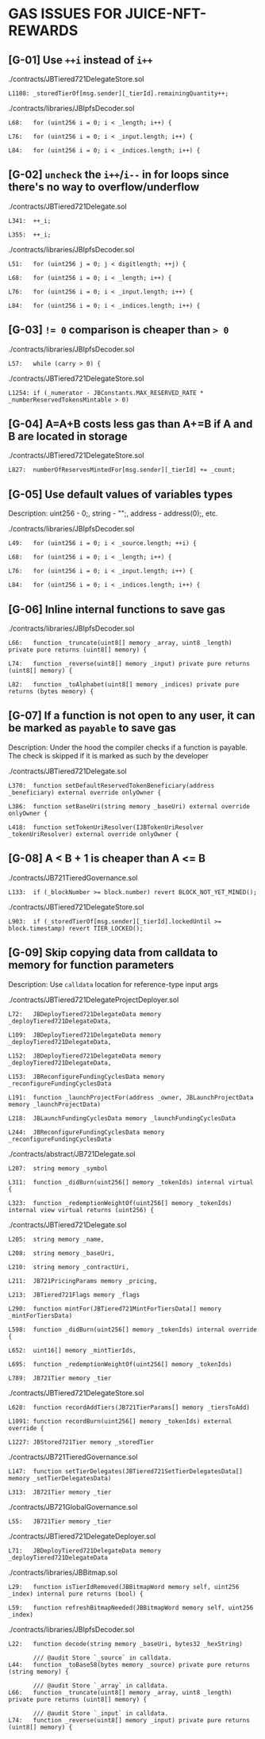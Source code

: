 # GAS ISSUES FOR JUICE-NFT-REWARDS

##  [G-01]  Use `++i` instead of `i++`


./contracts/JBTiered721DelegateStore.sol
```
L1108: _storedTierOf[msg.sender][_tierId].remainingQuantity++;
```

./contracts/libraries/JBIpfsDecoder.sol
```
L68:   for (uint256 i = 0; i < _length; i++) {

L76:   for (uint256 i = 0; i < _input.length; i++) {

L84:   for (uint256 i = 0; i < _indices.length; i++) {
```

##  [G-02]  `uncheck` the `i++`/`i--` in for loops since there's no way to overflow/underflow


./contracts/JBTiered721Delegate.sol
```
L341:  ++_i;

L355:  ++_i;
```

./contracts/libraries/JBIpfsDecoder.sol
```
L51:   for (uint256 j = 0; j < digitlength; ++j) {

L68:   for (uint256 i = 0; i < _length; i++) {

L76:   for (uint256 i = 0; i < _input.length; i++) {

L84:   for (uint256 i = 0; i < _indices.length; i++) {
```

##  [G-03]  `!= 0` comparison is cheaper than `> 0`


./contracts/libraries/JBIpfsDecoder.sol
```
L57:   while (carry > 0) {
```

./contracts/JBTiered721DelegateStore.sol
```
L1254: if (_numerator - JBConstants.MAX_RESERVED_RATE * _numberReservedTokensMintable > 0)
```

##  [G-04]  A=A+B costs less gas than A+=B if A and B are located in storage


./contracts/JBTiered721DelegateStore.sol
```
L827:  numberOfReservesMintedFor[msg.sender][_tierId] += _count;
```

##  [G-05]  Use default values of variables types
Description: uint256 - 0;, string - "";, address - address(0);, etc.

./contracts/libraries/JBIpfsDecoder.sol
```
L49:   for (uint256 i = 0; i < _source.length; ++i) {

L68:   for (uint256 i = 0; i < _length; i++) {

L76:   for (uint256 i = 0; i < _input.length; i++) {

L84:   for (uint256 i = 0; i < _indices.length; i++) {
```

##  [G-06]  Inline internal functions to save gas


./contracts/libraries/JBIpfsDecoder.sol
```
L66:   function _truncate(uint8[] memory _array, uint8 _length) private pure returns (uint8[] memory) {

L74:   function _reverse(uint8[] memory _input) private pure returns (uint8[] memory) {

L82:   function _toAlphabet(uint8[] memory _indices) private pure returns (bytes memory) {
```

##  [G-07]  If a function is not open to any user, it can be marked as `payable` to save gas
Description: Under the hood the compiler checks if a function is payable. The check is skipped if it is marked as such by the developer

./contracts/JBTiered721Delegate.sol
```
L370:  function setDefaultReservedTokenBeneficiary(address _beneficiary) external override onlyOwner {

L386:  function setBaseUri(string memory _baseUri) external override onlyOwner {

L418:  function setTokenUriResolver(IJBTokenUriResolver _tokenUriResolver) external override onlyOwner {
```

##  [G-08]  A < B + 1 is cheaper than A <= B
 

./contracts/JB721TieredGovernance.sol
```
L133:  if (_blockNumber >= block.number) revert BLOCK_NOT_YET_MINED();
```

./contracts/JBTiered721DelegateStore.sol
```
L903:  if (_storedTierOf[msg.sender][_tierId].lockedUntil >= block.timestamp) revert TIER_LOCKED();
```

##  [G-09]  Skip copying data from calldata to memory for function parameters
Description: Use `calldata` location for reference-type input args

./contracts/JBTiered721DelegateProjectDeployer.sol
```
L72:   JBDeployTiered721DelegateData memory _deployTiered721DelegateData,

L109:  JBDeployTiered721DelegateData memory _deployTiered721DelegateData,

L152:  JBDeployTiered721DelegateData memory _deployTiered721DelegateData,

L153:  JBReconfigureFundingCyclesData memory _reconfigureFundingCyclesData

L191:  function _launchProjectFor(address _owner, JBLaunchProjectData memory _launchProjectData)

L218:  JBLaunchFundingCyclesData memory _launchFundingCyclesData

L244:  JBReconfigureFundingCyclesData memory _reconfigureFundingCyclesData
```

./contracts/abstract/JB721Delegate.sol
```
L207:  string memory _symbol

L311:  function _didBurn(uint256[] memory _tokenIds) internal virtual {

L323:  function _redemptionWeightOf(uint256[] memory _tokenIds) internal view virtual returns (uint256) {
```

./contracts/JBTiered721Delegate.sol
```
L205:  string memory _name,

L208:  string memory _baseUri,

L210:  string memory _contractUri,

L211:  JB721PricingParams memory _pricing,

L213:  JBTiered721Flags memory _flags

L290:  function mintFor(JBTiered721MintForTiersData[] memory _mintForTiersData)

L598:  function _didBurn(uint256[] memory _tokenIds) internal override {

L652:  uint16[] memory _mintTierIds,

L695:  function _redemptionWeightOf(uint256[] memory _tokenIds)

L789:  JB721Tier memory _tier
```

./contracts/JBTiered721DelegateStore.sol
```
L628:  function recordAddTiers(JB721TierParams[] memory _tiersToAdd)

L1091: function recordBurn(uint256[] memory _tokenIds) external override {

L1227: JBStored721Tier memory _storedTier
```

./contracts/JB721TieredGovernance.sol
```
L147:  function setTierDelegates(JBTiered721SetTierDelegatesData[] memory _setTierDelegatesData)

L313:  JB721Tier memory _tier
```

./contracts/JB721GlobalGovernance.sol
```
L55:   JB721Tier memory _tier
```

./contracts/JBTiered721DelegateDeployer.sol
```
L71:   JBDeployTiered721DelegateData memory _deployTiered721DelegateData
```

./contracts/libraries/JBBitmap.sol
```
L29:   function isTierIdRemoved(JBBitmapWord memory self, uint256 _index) internal pure returns (bool) {

L59:   function refreshBitmapNeeded(JBBitmapWord memory self, uint256 _index)
```

./contracts/libraries/JBIpfsDecoder.sol
```
L22:   function decode(string memory _baseUri, bytes32 _hexString)

       /// @audit Store `_source` in calldata.
L44:   function _toBase58(bytes memory _source) private pure returns (string memory) {

       /// @audit Store `_array` in calldata.
L66:   function _truncate(uint8[] memory _array, uint8 _length) private pure returns (uint8[] memory) {

       /// @audit Store `_input` in calldata.
L74:   function _reverse(uint8[] memory _input) private pure returns (uint8[] memory) {
```

